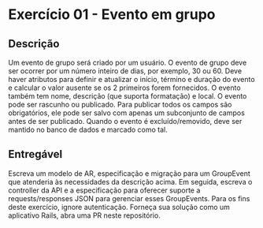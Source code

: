 # Exercício 01 - Evento em grupo

## Descrição
Um evento de grupo será criado por um usuário. O evento de grupo deve ser ocorrer por um número inteiro de dias, por exemplo, 30 ou 60. Deve haver atributos para definir e atualizar o início, término e duração do evento e calcular o valor ausente se os 2 primeiros forem fornecidos. O evento também tem nome, descrição (que suporta formatação) e local. O evento pode ser rascunho ou publicado. Para publicar todos os campos são obrigatórios, ele pode ser salvo com apenas um subconjunto de campos antes de ser publicado. Quando o evento é excluído/removido, deve ser mantido no banco de dados e marcado como tal.


## Entregável
Escreva um modelo de AR, especificação e migração para um GroupEvent que atenderia às necessidades da descrição acima. Em seguida, escreva o controller da API e a especificação para oferecer suporte a requests/responses JSON para gerenciar esses GroupEvents. Para os fins deste exercício, ignore autenticação. Forneça sua solução como um aplicativo Rails, abra uma PR neste repositório.
